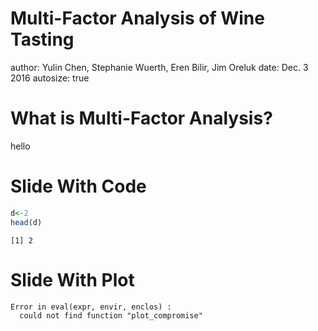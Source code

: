 Multi-Factor Analysis of Wine Tasting
========================================================
author: Yulin Chen, Stephanie Wuerth, Eren Bilir, Jim Oreluk
date: Dec. 3 2016
autosize: true

What is Multi-Factor Analysis?
========================================================
hello

Slide With Code
========================================================


```r
d<-2
head(d) 
```

```
[1] 2
```

Slide With Plot
========================================================



```
Error in eval(expr, envir, enclos) : 
  could not find function "plot_compromise"
```
